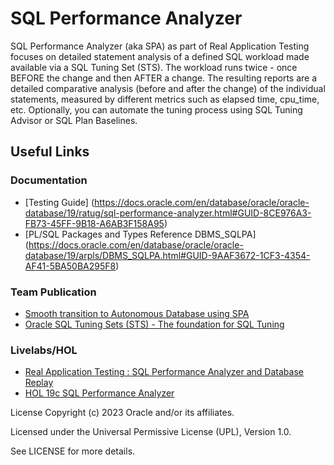 # SQL Performance Analyzer

SQL Performance Analyzer (aka SPA) as part of Real Application Testing focuses on detailed statement analysis of a defined SQL workload made available via a SQL Tuning Set (STS). The workload runs twice - once BEFORE the change and then AFTER a change. The resulting reports are a detailed comparative analysis (before and after the change) of the individual statements, measured by different metrics such as elapsed time, cpu_time, etc. Optionally, you can automate the tuning process using SQL Tuning Advisor or SQL Plan Baselines. 

## Useful Links

### Documentation

- [Testing Guide] (https://docs.oracle.com/en/database/oracle/oracle-database/19/ratug/sql-performance-analyzer.html#GUID-8CE976A3-FB73-45FF-9B18-A6AB3F158A95)
- [PL/SQL Packages and Types Reference DBMS_SQLPA] (https://docs.oracle.com/en/database/oracle/oracle-database/19/arpls/DBMS_SQLPA.html#GUID-9AAF3672-1CF3-4354-AF41-5BA50BA295F8)

### Team Publication
- [Smooth transition to Autonomous Database using SPA](https://blogs.oracle.com/coretec/post/spa-in-autonomous-database)
- [Oracle SQL Tuning Sets (STS) - The foundation for SQL Tuning](https://blogs.oracle.com/coretec/post/oracle-sql-tuning-sets-the-basis-for-sql-tuning)

### Livelabs/HOL
- [Real Application Testing : SQL Performance Analyzer and Database Replay](https://apexapps.oracle.com/pls/apex/r/dbpm/livelabs/view-workshop?wid=858&clear=RR,180&session=112790027738609)
- [HOL 19c SQL Performance Analyzer](https://mikedietrichde.com/hol-19c-sql-performance-analyzer/)


License
Copyright (c) 2023 Oracle and/or its affiliates.

Licensed under the Universal Permissive License (UPL), Version 1.0.

See LICENSE for more details.
